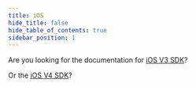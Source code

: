 ```yaml
---
title: iOS
hide_title: false
hide_table_of_contents: true
sidebar_position: 1
---
```


Are you looking for the documentation for [iOS V3 SDK](https://docs.mapsindoors.com/getting-started/ios/v3/)?

Or the [iOS V4 SDK](https://docs.mapsindoors.com/getting-started/ios/v4/)?
